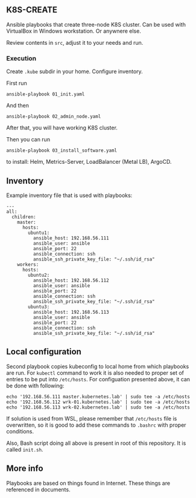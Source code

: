 ## K8S-CREATE

Ansible playbooks that create three-node K8S cluster.
Can be used with VirtualBox in Windows workstation. Or anywnere else.

Review contents in `src`, adjust it to your needs and run.

### Execution

Create `.kube` subdir in your home. Configure inventory.

First run

`ansible-playbook 01_init.yaml`

And then

`ansible-playbook 02_admin_node.yaml`

After that, you will have working K8S cluster.

Then you can run

`ansible-playbook 03_install_software.yaml`

to install: Helm, Metrics-Server, LoadBalancer (Metal LB), ArgoCD.

## Inventory

Example inventory file that is used with playbooks:

```
---
all:
  children:
    master:
      hosts:
        ubuntu1:
          ansible_host: 192.168.56.111
          ansible_user: ansible
          ansible_port: 22
          ansible_connection: ssh
          ansible_ssh_private_key_file: "~/.ssh/id_rsa"
    workers:
      hosts:
        ubuntu2:
          ansible_host: 192.168.56.112
          ansible_user: ansible
          ansible_port: 22
          ansible_connection: ssh
          ansible_ssh_private_key_file: "~/.ssh/id_rsa"
        ubuntu3:
          ansible_host: 192.168.56.113
          ansible_user: ansible
          ansible_port: 22
          ansible_connection: ssh
          ansible_ssh_private_key_file: "~/.ssh/id_rsa"
```

## Local configuration

Second playbook copies kubeconfig to local home from which playbooks are run.
For `kubectl` command to work it is also needed to proper set of entries to be put into `/etc/hosts`. For configuation presented above, it can be done with following:
```
echo '192.168.56.111 master.kubernetes.lab' | sudo tee -a /etc/hosts
echo '192.168.56.112 wrk-01.kubernetes.lab' | sudo tee -a /etc/hosts
echo '192.168.56.113 wrk-02.kubernetes.lab' | sudo tee -a /etc/hosts
```
If solution is used from WSL, please remember that `/etc/hosts` file is overwritten, so it is good to add these commands to `.bashrc` with proper conditions.

Also, Bash script doing all above is present in root of this repository. It is called `init.sh`.

## More info

Playbooks are based on things found in Internet. These things are referenced in documents.
